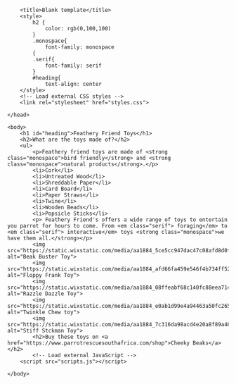 <!doctype html>

<html>
    <head>
        <meta charset="utf-8">

        <title>Blank template</title>
        <style>
            h2 {
                color: rgb(0,100,100)
            }
            .monospace{
                font-family: monospace
            {
            .serif{
                font-family: serif
            }
            #heading{
                text-align: center
        </style>
        <!-- Load external CSS styles -->
        <link rel="stylesheet" href="styles.css">

    </head>

    <body>
        <h1 id="heading">Feathery Friend Toys</h1>
        <h2>What are the toys made of?</h2>
        <ul>
            <p>Feathery friend toys are made of <strong class="monospace">bird friendly</strong> and <strong class="monospace">natural products</strong>.</p>
            <li>Cork</li>
            <li>Untreated Wood</li>
            <li>Shreddable Paper</li>
            <li>Card Board</li>
            <li>Paper Straws</li>
            <li>Twine</li>
            <li>Wooden Beads</li>
            <li>Popsicle Sticks</li>
            <p> Feathery Friend's offers a wide range of toys to entertain you parrot for hours to come. From <em class="serif"> foraging</em> to <em class="serif"> interactive</em> toys <strong class="monospace">we have them all.</strong></p>    
            <img src="https://static.wixstatic.com/media/aa1884_5ce5cc947dac47c08afd8d0f2b5cede4~mv2.png/v1/fill/w_225,h_225,al_c,q_85,usm_0.66_1.00_0.01,enc_avif,quality_auto/aa1884_5ce5cc947dac47c08afd8d0f2b5cede4~mv2.png" alt="Beak Buster Toy">
            <img src="https://static.wixstatic.com/media/aa1884_afd66fa459e546f4b734ff52eeafa33b~mv2.png/v1/fill/w_225,h_225,al_c,q_85,usm_0.66_1.00_0.01,enc_avif,quality_auto/aa1884_afd66fa459e546f4b734ff52eeafa33b~mv2.png" alt="Floppy Frank Toy">
            <img src="https://static.wixstatic.com/media/aa1884_08ffeabf68c140fc88eea714a5e9a0aa~mv2.png/v1/fill/w_225,h_225,al_c,q_85,usm_0.66_1.00_0.01,enc_avif,quality_auto/aa1884_08ffeabf68c140fc88eea714a5e9a0aa~mv2.png" alt="Razzle Dazzle Toy">
            <img src="https://static.wixstatic.com/media/aa1884_e0ab1d99e4a94463a50fc265e8cfe6d2~mv2.png/v1/fill/w_225,h_225,al_c,q_85,usm_0.66_1.00_0.01,enc_avif,quality_auto/aa1884_e0ab1d99e4a94463a50fc265e8cfe6d2~mv2.png" alt="Twinkle Chew toy">
            <img src="https://static.wixstatic.com/media/aa1884_7c316da98acd4e20a8f89a4664ac5211~mv2.png/v1/fill/w_225,h_225,al_c,q_85,usm_0.66_1.00_0.01,enc_avif,quality_auto/aa1884_7c316da98acd4e20a8f89a4664ac5211~mv2.png" alt="Stiff Stckman Toy">
            <h2>Buy these toys on <a href="https://www.parrotrescuesouthafrica.com/shop">Cheeky Beaks</a></h2>
            <!-- Load external JavaScript -->
        <script src="scripts.js"></script>
        
    </body>

</html>
